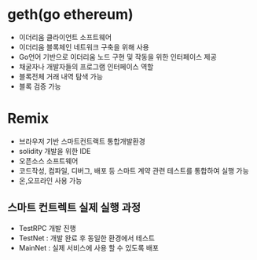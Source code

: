 # geth(go ethereum)
- 이더리움 클라이언트 소프트웨어
- 이더리움 블록체인 네트워크 구축을 위해 사용
- Go언어 기반으로 이더리움 노드 구현 및 작동을 위한 인터페이스 제공
- 채굴자나 개발자들의 프로그램 인터페이스 역할
- 블록전체 거래 내역 탐색 가능
- 블록 검증 가능

# Remix
- 브라우저 기반 스마트컨트랙트 통합개발환경
- solidity 개발을 위한 IDE
- 오픈소스 소프트웨어
- 코드작성, 컴파일, 디버그, 배포 등 스마트 계약 관련 테스트를 통합하여 실행 가능
- 온,오프라인 사용 가능

## 스마트 컨트렉트 실제 실행 과정
- TestRPC 개발 진행
- TestNet : 개발 완료 후 동일한 환경에서 테스트
- MainNet : 실제 서비스에 사용 할 수 있도록 배포



